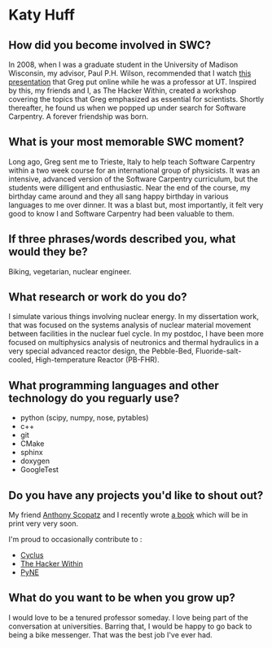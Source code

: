# Katy Huff

##  How did you become involved in SWC?

In 2008, when I was a graduate student in the University of Madison Wisconsin,
my advisor, Paul P.H. Wilson, recommended that I watch [this
presentation](https://nanohub.org/resources/1811) that Greg put online while he
was a professor at UT. Inspired by this, my friends and I, as The Hacker
Within, created a workshop covering the topics that Greg emphasized as
essential for scientists. Shortly thereafter, he found us when we popped up
under search for Software Carpentry.  A forever friendship was born.

##  What is your most memorable SWC moment?

Long ago, Greg sent me to Trieste, Italy to help teach Software Carpentry
within a two week course for an international group of physicists. It was an
intensive, advanced version of the Software Carpentry curriculum, but the
students were dilligent and enthusiastic. Near the end of the course, my
birthday came around and they all sang happy birthday in various languages to
me over dinner. It was a blast but, most importantly, it felt very good to
know I and Software Carpentry had been valuable to them.

##  If three phrases/words described you, what would they be?

Biking, vegetarian, nuclear engineer.

##  What research or work do you do?

I simulate various things involving nuclear energy. In my dissertation work,
that was focused on the systems analysis of nuclear material movement between
facilities in the nuclear fuel cycle. In my postdoc, I have been more focused
on multiphysics analysis of neutronics and thermal hydraulics in a very special
advanced reactor design, the Pebble-Bed, Fluoride-salt-cooled,
High-temperature Reactor (PB-FHR).

##  What programming languages and other technology do you reguarly use?

- python (scipy, numpy, nose, pytables)
- c++
- git
- CMake
- sphinx
- doxygen
- GoogleTest

##  Do you have any projects you'd like to shout out?

My friend [Anthony Scopatz](http://scopatz.com) and I recently wrote [a
book](http://physics.codes) which will be in print very very soon.


I'm proud to occasionally contribute to :

- [Cyclus](http://fuelcycle.org)
- [The Hacker Within](http://thehackerwithin.github.io)
- [PyNE](http://pyne)

##  What do you want to be when you grow up?

I would love to be a tenured professor someday. I love being part of the
conversation at universities. Barring that, I would be happy to go back to being
a bike messenger. That was the best job I've ever had.
